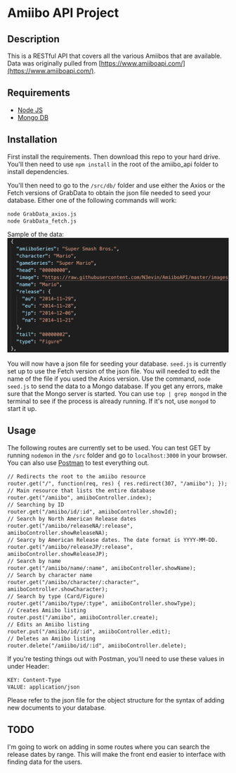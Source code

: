 # Amiibo API Project

## Description
This is a RESTful API that covers all the various Amiibos that are available. Data was originally pulled from [https://www.amiiboapi.com/](https://www.amiiboapi.com/). 

## Requirements
* [Node JS](https://nodejs.org/en/)
* [Mongo DB](https://www.mongodb.com/download-center)

## Installation
First install the requirements. Then download this repo to your hard drive. You'll then need to use `npm install` in the root of the amiibo_api folder to install dependencies. 

You'll then need to go to the `/src/db/` folder and use either the Axios or the Fetch versions of GrabData to obtain the json file needed to seed your database. Either one of the following commands will work:
```
node GrabData_axios.js
node GrabData_fetch.js
```

Sample of the data:
![Data Sample](images/datasample.png)

You will now have a json file for seeding your database. `seed.js` is currently set up to use the Fetch version of the json file. You will needed to edit the name of the file if you used the Axios version. Use the command, `node seed.js` to send the data to a Mongo database. If you get any errors, make sure that the Mongo server is started. You can use `top | grep mongod` in the terminal to see if the process is already running. If it's not, use `mongod` to start it up.

## Usage

The following routes are currently set to be used. You can test GET by running `nodemon` in the `/src` folder and go to `localhost:3000` in your browser. You can also use [Postman](https://www.getpostman.com/) to test everything out. 
```
// Redirects the root to the amiibo resource
router.get("/", function(req, res) { res.redirect(307, "/amiibo"); });
// Main resource that lists the entire database
router.get("/amiibo", amiiboController.index);
// Searching by ID
router.get("/amiibo/id/:id", amiiboController.showId);
// Search by North American Release dates
router.get("/amiibo/releaseNA/:release", amiiboController.showReleaseNA);
// Searcy by American Release dates. The date format is YYYY-MM-DD.
router.get("/amiibo/releaseJP/:release", amiiboController.showReleaseJP);
// Search by name
router.get("/amiibo/name/:name", amiiboController.showName);
// Search by character name
router.get("/amiibo/character/:character", amiiboController.showCharacter);
// Search by type (Card/Figure)
router.get("/amiibo/type/:type", amiiboController.showType);
// Creates Amiibo listing
router.post("/amiibo", amiiboController.create);
// Edits an Amiibo listing
router.put("/amiibo/id/:id", amiiboController.edit);
// Deletes an Amiibo listing
router.delete("/amiibo/id/:id", amiiboController.delete);   
```
If you're testing things out with Postman, you'll need to use these values in under Header:
```
KEY: Content-Type
VALUE: application/json
```
Please refer to the json file for the object structure for the syntax of adding new documents to your database. 

## TODO

I'm going to work on adding in some routes where you can search the release dates by range. This will make the front end easier to interface with finding data for the users.
